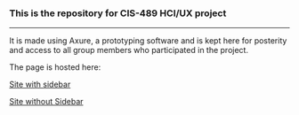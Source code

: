 ### This is the repository for CIS-489 HCI/UX project
___
It is made using Axure, a prototyping software and is kept here for posterity and access to all group members who participated in the project.

The page is hosted here:

[Site with sidebar](https://hazreal.github.io/hci-old-vr/)

[Site without Sidebar](https://hazreal.github.io/hci-old-vr/)
